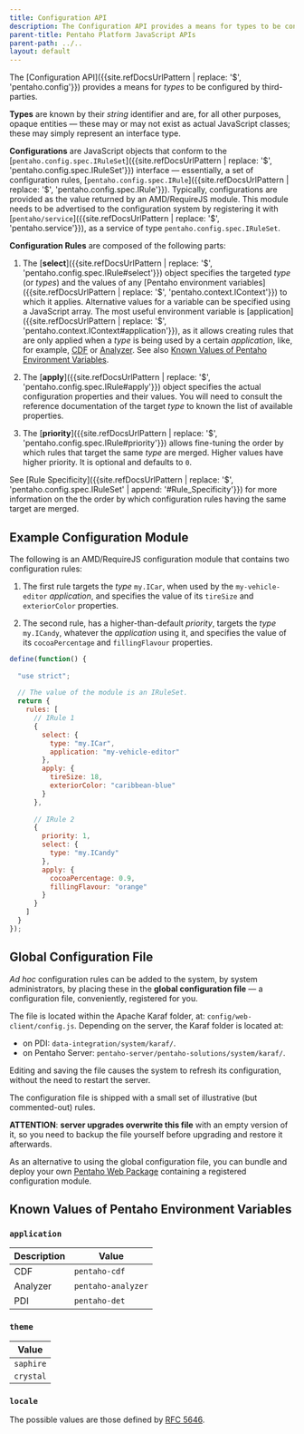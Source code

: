 ```yaml
---
title: Configuration API
description: The Configuration API provides a means for types to be configured by third-parties.
parent-title: Pentaho Platform JavaScript APIs
parent-path: ../..
layout: default
---
```


The 
[Configuration API]({{site.refDocsUrlPattern | replace: '$', 'pentaho.config'}}) 
provides a means for _types_ to be configured by third-parties.

**Types** are known by their _string_ identifier and are, for all other purposes, opaque entities
— these may or may not exist as actual JavaScript classes; these may simply represent an interface type.

**Configurations** are JavaScript objects that conform to the 
[`pentaho.config.spec.IRuleSet`]({{site.refDocsUrlPattern | replace: '$', 'pentaho.config.spec.IRuleSet'}}) interface
— essentially, a set of configuration rules,
[`pentaho.config.spec.IRule`]({{site.refDocsUrlPattern | replace: '$', 'pentaho.config.spec.IRule'}}).
Typically, 
configurations are provided as the value returned by an AMD/RequireJS module.
This module needs to be advertised to the configuration system by registering it
with [`pentaho/service`]({{site.refDocsUrlPattern | replace: '$', 'pentaho.service'}}),
as a service of type `pentaho.config.spec.IRuleSet`.

**Configuration Rules** are composed of the following parts:

1. The [**select**]({{site.refDocsUrlPattern | replace: '$', 'pentaho.config.spec.IRule#select'}}) object
   specifies the targeted _type_ (or _types_) and the values of any 
   [Pentaho environment variables]({{site.refDocsUrlPattern | replace: '$', 'pentaho.context.IContext'}})
   to which it applies. Alternative values for a variable can be specified using a JavaScript array. 
   The most useful environment variable is 
   [application]({{site.refDocsUrlPattern | replace: '$', 'pentaho.context.IContext#application'}}),
   as it allows creating rules that are only applied when a _type_ is being used by a certain _application_,
   like, for example, 
   [CDF](http://community.pentaho.com/ctools/cdf/) or 
   [Analyzer](http://www.pentaho.com/product/business-visualization-analytics).
   See also [Known Values of Pentaho Environment Variables](known-values-of-pentaho-environment-variables).
   
2. The [**apply**]({{site.refDocsUrlPattern | replace: '$', 'pentaho.config.spec.IRule#apply'}}) object
   specifies the actual configuration properties and their values.
   You will need to consult the reference documentation of the target _type_ to known the list of available properties.

3. The [**priority**]({{site.refDocsUrlPattern | replace: '$', 'pentaho.config.spec.IRule#priority'}}) 
   allows fine-tuning the order by which rules that target the same _type_ are merged.
   Higher values have higher priority. It is optional and defaults to `0`.

See 
[Rule Specificity]({{site.refDocsUrlPattern | replace: '$', 'pentaho.config.spec.IRuleSet' | append: '#Rule_Specificity'}}) 
for more information on the the order by which configuration rules having the same target are merged.


## Example Configuration Module

The following is an AMD/RequireJS configuration module that contains two configuration rules:

1. The first rule targets the _type_ `my.ICar`,
when used by the `my-vehicle-editor` _application_,
and specifies the value of its `tireSize` and `exteriorColor` properties.

2. The second rule, has a higher-than-default _priority_, targets the _type_ `my.ICandy`,
whatever the _application_ using it,
and specifies the value of its `cocoaPercentage` and `fillingFlavour` properties.

```js
define(function() {
  
  "use strict";
  
  // The value of the module is an IRuleSet.
  return {
    rules: [
      // IRule 1
      {
        select: {
          type: "my.ICar",
          application: "my-vehicle-editor"
        },
        apply: {
          tireSize: 18,
          exteriorColor: "caribbean-blue"
        }
      },
    
      // IRule 2
      {
        priority: 1,
        select: {
          type: "my.ICandy"
        },
        apply: {
          cocoaPercentage: 0.9,
          fillingFlavour: "orange"
        }
      }
    ]
  }
});
```


## Global Configuration File

_Ad hoc_ configuration rules can be added to the system, by system administrators, 
by placing these in the **global configuration file** — 
a configuration file, conveniently, registered for you.

The file is located within the Apache Karaf folder, at: `config/web-client/config.js`.
Depending on the server, the Karaf folder is located at: 
- on PDI: `data-integration/system/karaf/`.
- on Pentaho Server: `pentaho-server/pentaho-solutions/system/karaf/`.

Editing and saving the file causes the system to refresh its configuration,
without the need to restart the server.

The configuration file is shipped with a small set of illustrative (but commented-out) rules.

**ATTENTION**: **server upgrades overwrite this file** with an empty version of it, 
so you need to backup the file yourself before upgrading and restore it afterwards.

As an alternative to using the global configuration file, 
you can bundle and deploy your own [Pentaho Web Package](pentaho-web-package) 
containing a registered configuration module.


## Known Values of Pentaho Environment Variables

### `application`

| Description | Value              |
|-------------|--------------------|
| CDF         | `pentaho-cdf`      |
| Analyzer    | `pentaho-analyzer` |
| PDI         | `pentaho-det`      |

### `theme`

| Value       |
|-------------|
|`saphire`    |
|`crystal`    |

### `locale`

The possible values are those defined by [RFC 5646](https://tools.ietf.org/html/rfc5646).
